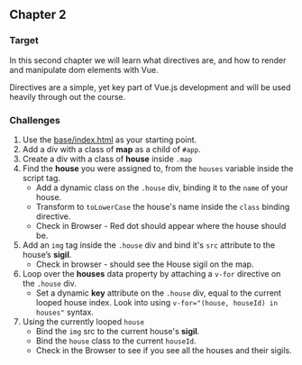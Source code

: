 ## Chapter 2

### Target

In this second chapter we will learn what directives are, and how to render and manipulate dom elements with Vue. 

Directives are a simple, yet key part of Vue.js development and will be used heavily through out the course.

### Challenges

1. Use the [base/index.html](./base/index.html) as your starting point.
2. Add a div with a class of **map** as a child of `#app`.
3. Create a div with a class of **house** inside `.map`
4. Find the **house** you were assigned to, from the `houses` variable inside the script tag.
    - Add a dynamic class on the `.house` div, binding it to the `name` of your house.
    - Transform to `toLowerCase` the house's name inside the `class` binding directive.
    - Check in Browser - Red dot should appear where the house should be.
5. Add an `img` tag inside the `.house` div and bind it's `src` attribute to the house’s **sigil**.
    - Check in browser - should see the House sigil on the map.
6. Loop over the **houses** data property by attaching a `v-for` directive on the `.house` div.
     - Set a dynamic **key** attribute on the `.house` div, equal to the current looped house index. Look into using `v-for="(house, houseId) in houses"` syntax.
6. Using  the currently looped `house` 
    - Bind the `img` src to the current house's **sigil**.
    - Bind the `house` class to the current `houseId`.
    - Check in the Browser to see if you see all the houses and their sigils.
